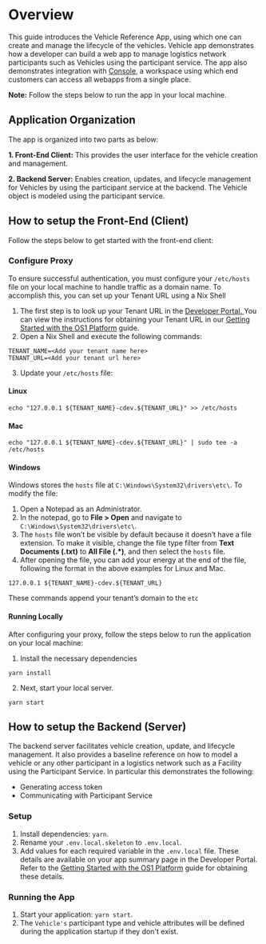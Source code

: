 
# **Overview**

This guide introduces the Vehicle Reference App, using which one can create and manage the lifecycle of the vehicles. Vehicle app demonstrates how a developer can build a web app to manage logistics network participants such as Vehicles using the participant service. The app also demonstrates integration with [Console](https://docs.getos1.com/docs/console-ui-overview), a workspace using which end customers can access all webapps from a single place. 

**Note:** Follow the steps below to run the app in your local machine. 


## **Application Organization**

The app is organized into two parts as below:

**1. Front-End Client:** This provides the user interface for the vehicle creation and management.

**2. Backend Server:** Enables creation, updates, and lifecycle management for Vehicles by using the participant service at the backend. The Vehicle object is modeled using the participant service.


## **How to setup the Front-End (Client)**

Follow the steps below to get started with the front-end client:

### **Configure Proxy**

To ensure successful authentication, you must configure your  `/etc/hosts` file on your local machine to handle traffic as a domain name. To accomplish this, you can set up your Tenant URL using a Nix Shell



1. The first step is to look up your Tenant URL in the [Developer Portal. ](https://portal.getos1.com/#/login)You can view the instructions for obtaining your Tenant URL in our [Getting Started with the OS1 Platform](https://docs.getos1.com/docs/getting-started-1#step-5-retrieving-and-using-your-platform-credentials) guide. 
2. Open a Nix Shell and execute the following commands:

```
TENANT_NAME=<Add your tenant name here>
TENANT_URL=<Add your tenant url here>
```
3. Update your `/etc/hosts` file:


#### Linux

```
echo "127.0.0.1 ${TENANT_NAME}-cdev.${TENANT_URL}" >> /etc/hosts
```

#### Mac

```
echo "127.0.0.1 ${TENANT_NAME}-cdev.${TENANT_URL}" | sudo tee -a /etc/hosts
```

#### Windows

Windows stores the `hosts` file at `C:\Windows\System32\drivers\etc\`. To modify the file:

1. Open a Notepad as an Administrator.
2. In the notepad, go to **File > Open** and navigate to `C:\Windows\System32\drivers\etc\`.
3. The `hosts` file won’t be visible by default because it doesn’t have a file extension. To make it visible, change the file type filter from **Text Documents (.txt)** to **All File (.*)**, and then select the `hosts` file. 
4. After opening the file, you can add your energy at the end of the file, following the format in the above examples for Linux and Mac.

```
127.0.0.1 ${TENANT_NAME}-cdev.${TENANT_URL}
```

These commands append your tenant’s domain to the `etc`

#### **Running Locally**

After configuring your proxy, follow the steps below to run the application on your local machine:



1. Install the necessary dependencies

```
yarn install
```

2. Next, start your local server. 

```
yarn start
```

## **How to setup the Backend (Server)**

The backend server facilitates vehicle creation, update, and lifecycle management. It also provides a baseline reference on how to model a vehicle or any other participant in a logistics network such as a Facility using the Participant Service. In particular this demonstrates the following:

* Generating access token
* Communicating with Participant Service

### **Setup**

1. Install dependencies: `yarn`.
2. Rename your `.env.local.skeleton` to `.env.local`.
3. Add values for each required variable in the `.env.local` file. These details are available on your app summary page in the Developer Portal. Refer to the [Getting Started with the OS1 Platform](https://docs.getos1.com/docs/getting-started-1#step-5-retrieving-and-using-your-platform-credentials) guide for obtaining these details.  

### **Running the App**

1. Start your application: `yarn start`.
2. The `Vehicle's` participant type and vehicle attributes will be defined during the application startup if they don't exist.